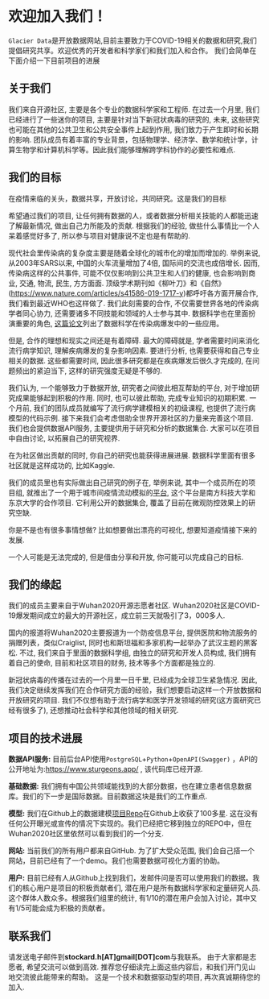 # 欢迎加入我们！

`Glacier Data`是开放数据网站,目前主要致力于COVID-19相关的数据和研究,我们提倡研究共享。欢迎优秀的开发者和科学家们和我们加入和合作。
我们会简单在下面介绍一下目前项目的进展

## 关于我们

我们来自开源社区, 主要是各个专业的数据科学家和工程师. 在过去一个月里, 我们已经进行了一些迷你的项目, 主要是针对当下新冠状病毒的研究的, 未来, 这些研究也可能在其他的公共卫生和公共安全事件上起到作用, 我们致力于产生即时和长期的影响.
团队成员有着丰富的专业背景，包括物理学、经济学、数学和统计学，计算生物学和计算机科学等。因此我们能够理解跨学科协作的必要性和难点.

## 我们的目标

在疫情来临的关头，数据共享，开放讨论，共同研究。这是我们的目标

希望通过我们的项目, 让任何拥有数据的人，或者数据分析相关技能的人都能迅速了解最新情况, 做出自己力所能及的贡献.
根据我们的经验, 做些什么事情比一个人呆着感觉好多了, 所以参与项目对健康说不定也是有帮助的.

现代社会里传染病的复杂度主要是随着全球化的城市化的增加而增加的. 举例来说, 从2003年SARS以来, 中国的火车流量增加了4倍, 国际间的交流也成倍增长. 因而, 传染病这样的公共事件, 可能不仅仅影响到公共卫生和人们的健康, 也会影响到商业, 交通, 物流, 民生, 方方面面. 顶级学术期刊如《柳叶刀》和《自然》(https://www.nature.com/articles/s41586-019-1717-y)都呼吁各方面开展合作, 我们看到最近WHO也这样做了. 我们此刻需要的合作, 不仅需要世界各地的传染病学者同心协力, 还需要诸多不同技能和领域的人士参与其中. 数据科学也在里面扮演重要的角色, [这篇论文](https://royalsocietypublishing。org/doi/pdf/10。1098/rstb。2018。0276)列出了数据科学在传染病爆发中的一些应用。

但是, 合作的理想和现实之间还是有着障碍. 最大的障碍就是, 学者需要时间来消化流行病学知识, 理解疾病爆发的复杂影响因素. 要进行分析, 也需要获得和自己专业相关的数据. 这些都需要时间, 因此很多研究都是在疾病爆发后很久才完成的, 在问题频出的紧迫当下, 这样的研究强度无疑是不够的.

我们认为, 一个能够致力于数据开放, 研究者之间彼此相互帮助的平台, 对于增加研究成果能够起到积极的作用. 同时, 也可以彼此帮助, 完成专业知识的初期积累. 一个月前, 我们的团队成员就编写了流行病学建模相关的初级课程, 也提供了流行病模型的代码示例. 接下来我们会考虑借助全世界开源社区的力量来完善这个项目. 我们也会提供数据API服务, 主要提供用于研究和分析的数据集合. 大家可以在项目中自由讨论, 以拓展自己的研究视界.

在为社区做出贡献的同时, 你自己的研究也能获得进展进展. 数据科学里面有很多社区就是这样成功的, 比如Kaggle.

我们的成员里也有实际做出自己研究的例子在, 举例来说, 其中一个成员所在的项目组, 就推出了一个用于城市间疫情流动模拟的[平台](https://newshub.sustech.edu.cn/zh/html/202002/34047.html?from=timeline&isappinstalled=0), 这个平台是南方科技大学和东京大学的合作项目. 它利用公开的数据集合, 覆盖了目前在微观防控效果上的研究空缺.

你是不是也有很多事情想做? 比如想要做出漂亮的可视化, 想要知道疫情接下来的发展.

一个人可能是无法完成的, 但是借由分享和开放, 你可能可以完成自己的目标.

## 我们的缘起

我们的成员主要来自于Wuhan2020开源志愿者社区. Wuhan2020社区是COVID-19爆发期间成立的最大的开源社区，成立前三天就吸引了3，000多人.

国内的报道将Wuhan2020主要报道为一个防疫信息平台, 提供医院和物流服务的捐赠列表，类似Craiglist, 同时也和斯坦福和多家机构一起举办了武汉主题的黑客松. 不过, 我们来自于里面的数据科学组, 由独立的研究和开发人员构成, 我们拥有着自己的使命, 目前和社区项目的财务, 技术等多个方面都是独立的.

新冠状病毒的传播在过去的一个月里一日千里, 已经成为全球卫生紧急情况. 因此, 我们决定继续发挥我们在合作研究方面的经验，我们想要启动这样一个开放数据和开放研究的项目. 我们不仅想有助于流行病学和医学开发领域的研究(这方面研究已经有很多了), 还想推动社会科学和其他领域的相关研究.

## 项目的技术进展

**数据API服务:** 目前后台API使用`PostgreSQL`+`Python`+`OpenAPI(Swagger)` ，API的公开地址为:https://www.sturgeons.app/ , 该代码库已经开源.

**基础数据:** 我们拥有中国公共领域能找到的大部分数据，也在建立患者信息数据库。我们的下一步是国际数据。目前数据这块是我们的工作重点.

**模型:** 我们在Github上的数据建模[项目Repo](https://github。com/wuhan2020/Covid-19-data-science)在Github上收获了100多星. 这在没有任何公开曝光或宣传的情况下实现的。我们已经把它移到独立的REPO中，但在Wuhan2020社区里依然可以看到我们的一个分支.

**网站:** 当前我们的所有用户都来自GitHub. 为了扩大受众范围, 我们会自己搭一个网站，目前已经有了一个demo。我们也需要数据可视化方面的协助。

**用户:** 目前已经有人从Github上找到我们，发邮件问是否可以使用我们的数据。我们的核心用户是项目的积极贡献者们, 潜在用户是所有数据科学家和定量研究人员. 这个群体人数众多。根据我们组里的统计, 有1/10的潜在用户会加入讨论，其中又有1/5可能会成为积极的贡献者。


## 联系我们

请发送电子邮件到**stockard.h[AT]gmail[DOT]com**与我联系。
由于大家都是志愿者, 希望交流可以做到高效. 推荐您仔细读完上面这些内容后，和我们开门见山地交流彼此能带来的帮助。
这是一个技术和数据驱动型的项目, 再次真诚期待您的加入.

